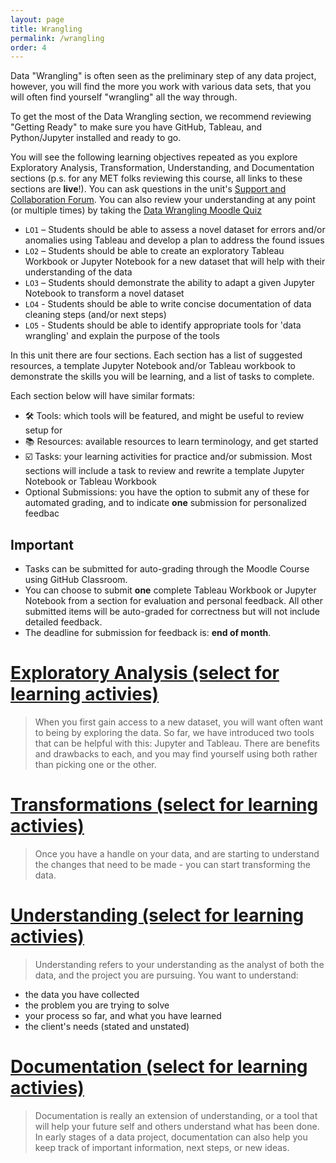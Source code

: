 ```yaml
---
layout: page
title: Wrangling
permalink: /wrangling
order: 4
---
```


Data "Wrangling" is often seen as the preliminary step of any data project, however, you will find the more you work with various data sets, that you will often find yourself "wrangling" all the way through. 

To get the most of the Data Wrangling section, we recommend reviewing "Getting Ready" to make sure you have GitHub, Tableau, and Python/Jupyter installed and ready to go.

You will see the following learning objectives repeated as you explore Exploratory Analysis, Transformation, Understanding, and Documentation sections (p.s. for any MET folks reviewing this course, all links to these sections are **live**!). You can ask questions in the unit's [Support and Collaboration Forum](https://moodle.met.ubc.ca/mod/forum/view.php?id=1251). You can also review your understanding at any point (or multiple times) by taking the [Data Wrangling Moodle Quiz](https://moodle.met.ubc.ca/mod/quiz/view.php?id=1235)

- `LO1` – Students should be able to assess a novel dataset for errors and/or anomalies using Tableau and develop a plan to address the found issues
- `LO2` – Students should be able to create an exploratory Tableau Workbook or Jupyter Notebook for a new dataset that will help with their understanding of the data
- `LO3` – Students should demonstrate the ability to adapt a given Jupyter Notebook to transform a novel dataset 
- `LO4` - Students should be able to write concise documentation of data cleaning steps (and/or next steps)
- `LO5` - Students should be able to identify appropriate tools for 'data wrangling' and explain the purpose of the tools

In this unit there are four sections. Each section has a list of suggested resources, a template Jupyter Notebook and/or Tableau workbook to demonstrate the skills you will be learning, and a list of tasks to complete. 

Each section below will have similar formats:
- 🛠 Tools: which tools will be featured, and might be useful to review setup for
- 📚 Resources: available resources to learn terminology, and get started
- ☑️ Tasks: your learning activities for practice and/or submission. Most sections will include a task to review and rewrite a template Jupyter Notebook or Tableau Workbook 
- Optional Submissions: you have the option to submit any of these for automated grading, and to indicate **one** submission for personalized feedbac
  
## Important
- Tasks can be submitted for auto-grading through the Moodle Course using GitHub Classroom.
- You can choose to submit **one** complete Tableau Workbook or Jupyter Notebook from a section for evaluation and personal feedback. All other submitted items will be auto-graded for correctness but will not include detailed feedback. 
- The deadline for submission for feedback is: **end of month**. 



# [Exploratory Analysis (select for learning activies)](https://intro-to-data-and-viz.github.io/wrangling/exploratory-analysis)
> When you first gain access to a new dataset, you will want often want to being by exploring the data. So far, we have introduced two tools that can be helpful with this: Jupyter and Tableau. There are benefits and drawbacks to each, and you may find yourself using both rather than picking one or the other. 
# [Transformations (select for learning activies)](https://intro-to-data-and-viz.github.io/wrangling/transformations)
> Once you have a handle on your data, and are starting to understand the changes that need to be made - you can start transforming the data. 

# [Understanding (select for learning activies)](https://intro-to-data-and-viz.github.io/wrangling/understanding)
> Understanding refers to your understanding as the analyst of both the data, and the project you are pursuing. You want to understand:
- the data you have collected
- the problem you are trying to solve
- your process so far, and what you have learned
- the client's needs (stated and unstated)

# [Documentation (select for learning activies)](https://intro-to-data-and-viz.github.io/wrangling/documentation)
> Documentation is really an extension of understanding, or a tool that will help your future self and others understand what has been done. In early stages of a data project, documentation can also help you keep track of important information, next steps, or new ideas.

  

 